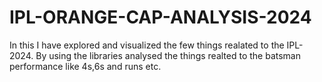 # IPL-ORANGE-CAP-ANALYSIS-2024
In this I have explored and visualized the few things realated to the IPL-2024.
By using the libraries analysed the things realted to the batsman performance like 4s,6s and runs etc.
